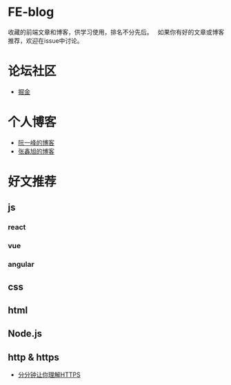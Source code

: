 # FE-blog
收藏的前端文章和博客，供学习使用，排名不分先后。  
如果你有好的文章或博客推荐，欢迎在issue中讨论。

# 论坛社区
- [掘金](https://juejin.im/)

# 个人博客
- [阮一峰的博客](http://www.ruanyifeng.com/blog/)
- [张鑫旭的博客](http://www.ruanyifeng.com/blog/)

# 好文推荐
## js

### react

### vue

### angular

## css

## html

## Node.js

## http & https
- [分分钟让你理解HTTPS](https://juejin.im/post/5ad6ad575188255c272273c4)
